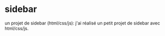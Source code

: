 # sidebar
un projet de sidebar (html/css/js):
j'ai réalisé un petit projet de sidebar avec html/css/js.
